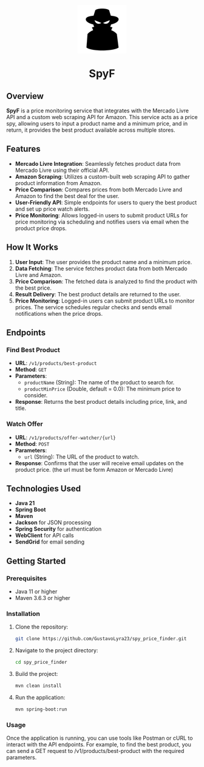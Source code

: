 <h1 align="center">
<img src="Spy.png" alt=""/>
<p>SpyF</p>
</h1>

## Overview

**SpyF** is a price monitoring service that integrates with the Mercado Livre API and a custom web scraping API for Amazon. This service acts as a price spy, allowing users to input a product name and a minimum price, and in return, it provides the best product available across multiple stores.

## Features

- **Mercado Livre Integration**: Seamlessly fetches product data from Mercado Livre using their official API.
- **Amazon Scraping**: Utilizes a custom-built web scraping API to gather product information from Amazon.
- **Price Comparison**: Compares prices from both Mercado Livre and Amazon to find the best deal for the user.
- **User-Friendly API**: Simple endpoints for users to query the best product and set up price watch alerts.
- **Price Monitoring**: Allows logged-in users to submit product URLs for price monitoring via scheduling and notifies users via email when the product price drops.

## How It Works

1. **User Input**: The user provides the product name and a minimum price.
2. **Data Fetching**: The service fetches product data from both Mercado Livre and Amazon.
3. **Price Comparison**: The fetched data is analyzed to find the product with the best price.
4. **Result Delivery**: The best product details are returned to the user.
5. **Price Monitoring**: Logged-in users can submit product URLs to monitor prices. The service schedules regular checks and sends email notifications when the price drops.

## Endpoints

### Find Best Product

- **URL**: `/v1/products/best-product`
- **Method**: `GET`
- **Parameters**:
    - `productName` (String): The name of the product to search for.
    - `productMinPrice` (Double, default = 0.0): The minimum price to consider.
- **Response**: Returns the best product details including price, link, and title.

### Watch Offer

- **URL**: `/v1/products/offer-watcher/{url}`
- **Method**: `POST`
- **Parameters**:
    - `url` (String): The URL of the product to watch.
- **Response**: Confirms that the user will receive email updates on the product price.
(the url must be form Amazon or Mercado Livre)

## Technologies Used

- **Java 21**
- **Spring Boot**
- **Maven**
- **Jackson** for JSON processing
- **Spring Security** for authentication
- **WebClient** for API calls
- **SendGrid** for email sending

## Getting Started

### Prerequisites

- Java 11 or higher
- Maven 3.6.3 or higher

### Installation

1. Clone the repository:
   ```sh
   git clone https://github.com/GustavoLyra23/spy_price_finder.git
    ```
2. Navigate to the project directory:
    ```sh
   cd spy_price_finder
    ```
3. Build the project:
    ```sh
   mvn clean install
   ```
4. Run the application:
    ```sh
   mvn spring-boot:run
   ``` 
 ### Usage
 Once the application is running, you can use tools like Postman or cURL to interact with the API endpoints. For example, to find the best product, you can send a GET request to /v1/products/best-product with the required parameters.

